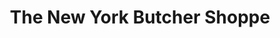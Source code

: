 ---
title: "The New York Butcher Shoppe"
url: /simpsonville/the-new-york-butcher-shoppe/
shop: butcher
---